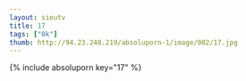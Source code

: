 ```yaml
--- 
layout: sieutv
title: 17
tags: ["0k"]
thumb: http://94.23.248.219/absoluporn-1/image/002/17.jpg
---
```

{% include absoluporn key="17" %} 
